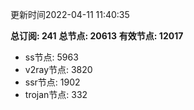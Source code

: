 更新时间2022-04-11 11:40:35

**总订阅: 241**
**总节点: 20613**
**有效节点: 12017**
- ss节点: 5963
- v2ray节点: 3820
- ssr节点: 1902
- trojan节点: 332
